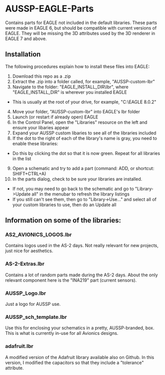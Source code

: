 # AUSSP-EAGLE-Parts
Contains parts for EAGLE not included in the default libraries.
These parts were made in EAGLE 6, but should be compatible with current versions of EAGLE. They will be missing the 3D attributes used by the 3D renderer in EAGLE 7 and above.

## Installation
The following procedures explain how to install these files into EAGLE:

1. Download this repo as a .zip
2. Extract the .zip into a folder called, for example, "AUSSP-custom-lbr"
3. Navigate to the folder: "EAGLE_INSTALL_DIR\lbr", where "EAGLE_INSTALL_DIR" is wherever you installed EAGLE
  * This is usually at the root of your drive, for example, "C:\EAGLE 8.0.2"
4. Move your folder, "AUSSP-custom-lbr" into EAGLE's lbr folder
5. Launch (or restart if already open) EAGLE
6. In the Control Panel, open the "Libraries" resource on the left and ensure your libaries appear
7. Expand your AUSSP custom libaries to see all of the libraries included
8. If the dot to the right of each of the library's name is gray, you need to enable these libraries:
  * Do this by clicking the dot so that it is now green. Repeat for all libraries in the list
9. Open a schematic and try to add a part (command: ADD, or shortcut: SHIFT+CTRL+A)
10. In the parts dialog, check to be sure your libraries are installed.
  * If not, you may need to go back to the schematic and go to "Library->Update all" in the menubar to refresh the library listings
  * If you still can't see them, then go to "Library->Use..." and select all of your custom libraries to use, then do an Update all

## Information on some of the libraries:

### AS2_AVIONICS_LOGOS.lbr
Contains logos used in the AS-2 days. Not really relevant for new projects, just nice for aesthetics.

### AS-2-Extras.lbr
Contains a lot of random parts made during the AS-2 days. About the only relevant component here is the "INA219" part (current sensors).

### AUSSP_Logo.lbr
Just a logo for AUSSP use. 

### AUSSP_sch_template.lbr
Use this for enclosing your schematics in a pretty, AUSSP-branded, box. This is what is currently in-use for all Avionics designs. 

### adafruit.lbr
A modified version of the Adafruit library available also on Github. In this version, I modified the capacitors so that they include a "tolerance" attribute.
